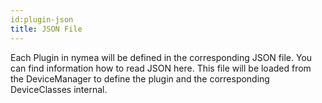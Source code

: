 ```yaml
---
id:plugin-json
title: JSON File
---
```


Each Plugin in nymea will be defined in the corresponding JSON file. You can find information how to read JSON here. This file will be loaded from the DeviceManager to define the plugin and the corresponding DeviceClasses internal.
